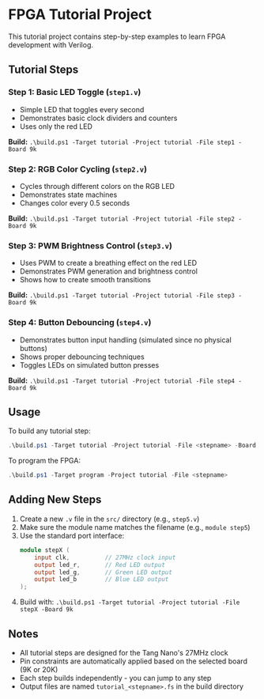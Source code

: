 # FPGA Tutorial Project

This tutorial project contains step-by-step examples to learn FPGA development with Verilog.

## Tutorial Steps

### Step 1: Basic LED Toggle (`step1.v`)
- Simple LED that toggles every second
- Demonstrates basic clock dividers and counters
- Uses only the red LED

**Build:** `.\build.ps1 -Target tutorial -Project tutorial -File step1 -Board 9k`

### Step 2: RGB Color Cycling (`step2.v`)
- Cycles through different colors on the RGB LED
- Demonstrates state machines
- Changes color every 0.5 seconds

**Build:** `.\build.ps1 -Target tutorial -Project tutorial -File step2 -Board 9k`

### Step 3: PWM Brightness Control (`step3.v`)
- Uses PWM to create a breathing effect on the red LED
- Demonstrates PWM generation and brightness control
- Shows how to create smooth transitions

**Build:** `.\build.ps1 -Target tutorial -Project tutorial -File step3 -Board 9k`

### Step 4: Button Debouncing (`step4.v`)
- Demonstrates button input handling (simulated since no physical buttons)
- Shows proper debouncing techniques
- Toggles LEDs on simulated button presses

**Build:** `.\build.ps1 -Target tutorial -Project tutorial -File step4 -Board 9k`

## Usage

To build any tutorial step:
```powershell
.\build.ps1 -Target tutorial -Project tutorial -File <stepname> -Board <9k|20k>
```

To program the FPGA:
```powershell
.\build.ps1 -Target program -Project tutorial -File <stepname>
```

## Adding New Steps

1. Create a new `.v` file in the `src/` directory (e.g., `step5.v`)
2. Make sure the module name matches the filename (e.g., `module step5`)
3. Use the standard port interface:
   ```verilog
   module stepX (
       input clk,          // 27MHz clock input
       output led_r,       // Red LED output
       output led_g,       // Green LED output  
       output led_b        // Blue LED output
   );
   ```
4. Build with: `.\build.ps1 -Target tutorial -Project tutorial -File stepX -Board 9k`

## Notes

- All tutorial steps are designed for the Tang Nano's 27MHz clock
- Pin constraints are automatically applied based on the selected board (9K or 20K)
- Each step builds independently - you can jump to any step
- Output files are named `tutorial_<stepname>.fs` in the build directory
